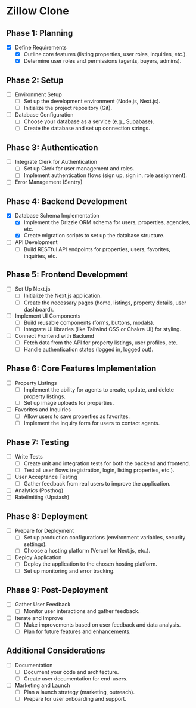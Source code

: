 # Zillow Clone

## Phase 1: Planning

- [x] Define Requirements
  - [x] Outline core features (listing properties, user roles, inquiries, etc.).
  - [x] Determine user roles and permissions (agents, buyers, admins).

## Phase 2: Setup

- [ ] Environment Setup
  - [ ] Set up the development environment (Node.js, Next.js).
  - [ ] Initialize the project repository (Git).
- [ ] Database Configuration
  - [ ] Choose your database as a service (e.g., Supabase).
  - [ ] Create the database and set up connection strings.

## Phase 3: Authentication

- [ ] Integrate Clerk for Authentication
  - [ ] Set up Clerk for user management and roles.
  - [ ] Implement authentication flows (sign up, sign in, role assignment).
- [ ] Error Management (Sentry)

## Phase 4: Backend Development

- [x] Database Schema Implementation
  - [x] Implement the Drizzle ORM schema for users, properties, agencies, etc.
  - [x] Create migration scripts to set up the database structure.
- [ ] API Development
  - [ ] Build RESTful API endpoints for properties, users, favorites, inquiries, etc.

## Phase 5: Frontend Development

- [ ] Set Up Next.js
  - [ ] Initialize the Next.js application.
  - [ ] Create the necessary pages (home, listings, property details, user dashboard).
- [ ] Implement UI Components
  - [ ] Build reusable components (forms, buttons, modals).
  - [ ] Integrate UI libraries (like Tailwind CSS or Chakra UI) for styling.
- [ ] Connect Frontend with Backend
  - [ ] Fetch data from the API for property listings, user profiles, etc.
  - [ ] Handle authentication states (logged in, logged out).

## Phase 6: Core Features Implementation

- [ ] Property Listings
  - [ ] Implement the ability for agents to create, update, and delete property listings.
  - [ ] Set up image uploads for properties.
- [ ] Favorites and Inquiries
  - [ ] Allow users to save properties as favorites.
  - [ ] Implement the inquiry form for users to contact agents.

## Phase 7: Testing

- [ ] Write Tests
  - [ ] Create unit and integration tests for both the backend and frontend.
  - [ ] Test all user flows (registration, login, listing properties, etc.).
- [ ] User Acceptance Testing
  - [ ] Gather feedback from real users to improve the application.
- [ ] Analytics (Posthog)
- [ ] Ratelimiting (Upstash)

## Phase 8: Deployment

- [ ] Prepare for Deployment
  - [ ] Set up production configurations (environment variables, security settings).
  - [ ] Choose a hosting platform (Vercel for Next.js, etc.).
- [ ] Deploy Application
  - [ ] Deploy the application to the chosen hosting platform.
  - [ ] Set up monitoring and error tracking.

## Phase 9: Post-Deployment

- [ ] Gather User Feedback
  - [ ] Monitor user interactions and gather feedback.
- [ ] Iterate and Improve
  - [ ] Make improvements based on user feedback and data analysis.
  - [ ] Plan for future features and enhancements.

## Additional Considerations

- [ ] Documentation
  - [ ] Document your code and architecture.
  - [ ] Create user documentation for end-users.
- [ ] Marketing and Launch
  - [ ] Plan a launch strategy (marketing, outreach).
  - [ ] Prepare for user onboarding and support.
